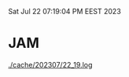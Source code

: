 Sat Jul 22 07:19:04 PM EEST 2023
# JAM
<a href='./cache/202307/22_19.log'>./cache/202307/22_19.log</a>

